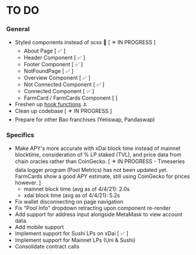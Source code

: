 # TO DO

### General
* Styled components instead of scss :art: [ :eight_pointed_black_star: IN PROGRESS ]
  * About Page [ :white_check_mark: ]
  * Header Component [ :white_check_mark: ]
  * Footer Component [ :white_check_mark: ]
  * NotFoundPage [ :white_check_mark: ]
  * Overview Component [ :white_check_mark: ]
  * Not Connected Component [ :white_check_mark: ]
  * Connected Component [ :white_check_mark: ]
  * FarmCard / FarmCards Component [  ]
* Freshen up [hook functions](https://reactjs.org/docs/hooks-reference.html) :anchor:
* Clean up codebase [ :eight_pointed_black_star: IN PROGRESS ]
* Prepare for other Bao franchises (Yetiswap, Pandaswap)

### Specifics
* Make APY's more accurate with xDai block time instead of mainnet blocktime, consideration of % LP staked (TVL), and price data from chain oracles rather than CoinGecko. [ :eight_pointed_black_star: IN PROGRESS - Timeseries data logger program (Pool Metrics) has not been updated yet. FarmCards show a good APY estimate, still using CoinGecko for prices however. ]
  * mainnet block time (avg as of 4/4/21): 2.0s
  * xdai block time (avg as of 4/4/21): 5.2s
* Fix wallet disconnecting on page navigation
* Fix "Pool Info" dropdown retracting upon component re-render
* Add support for address input alongside MetaMask to view account data.
* Add mobile support
* Implement support for Sushi LPs on xDai [ :white_check_mark: ]
* Implement support for Mainnet LPs (Uni & Sushi)
* Consolidate contract calls

